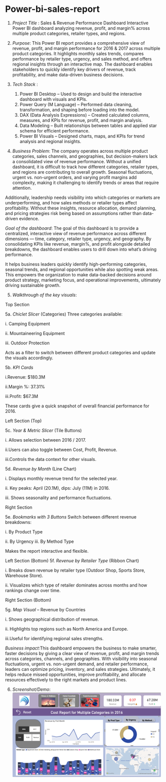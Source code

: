 # Power-bi-sales-report
1. *Project Title* : Sales & Revenue Performance Dashboard
   Interactive Power BI dashboard analyzing revenue, profit, and margin% across multiple product categories, retailer types, and regions.

2. *Purpose*: This Power BI report provides a comprehensive view of revenue, profit, and margin performance for 2016 & 2017 across multiple product categories. It highlights monthly sales trends, compares performance by retailer type, urgency, and sales method, and offers regional insights through an interactive map. The dashboard enables stakeholders to quickly identify key drivers of revenue, track profitability, and make data-driven business decisions.
   
3. *Tech Stack* :
   1. Power BI Desktop – Used to design and build the interactive dashboard with visuals and KPIs.
   2. Power Query (M Language) – Performed data cleaning, transformation, and shaping before loading into the model.
   3. DAX (Data Analysis Expressions) – Created calculated columns, measures, and KPIs for revenue, profit, and margin analysis.
   4. Data Modeling – Built relationships between tables and applied star schema for efficient performance.
   5. Power BI Visuals – Designed charts, maps, and KPIs for trend analysis and regional insights.
  
4. *Business Problem*: The company operates across multiple product categories, sales channels, and geographies, but decision-makers lack a consolidated view of revenue performance. Without a unified dashboard, it is difficult to track how different categories, retailer types, and regions are contributing to overall growth. Seasonal fluctuations, urgent vs. non-urgent orders, and varying profit margins add complexity, making it challenging to identify trends or areas that require attention.

Additionally, leadership needs visibility into which categories or markets are underperforming, and how sales methods or retailer types affect profitability. Without these insights, resource allocation, demand planning, and pricing strategies risk being based on assumptions rather than data-driven evidence.

   *Goal of the dashboard*: The goal of this dashboard is to provide a centralized, interactive view of revenue performance across different dimensions — time, category, retailer type, urgency, and geography. By consolidating KPIs like revenue, margin%, and profit alongside detailed breakdowns, the dashboard enables users to drill down into what’s driving performance.

It helps business leaders quickly identify high-performing categories, seasonal trends, and regional opportunities while also spotting weak areas. This empowers the organization to make data-backed decisions around product strategy, marketing focus, and operational improvements, ultimately driving sustainable growth.

5. *Walkthrough of the key visuals*:

Top Section

   5a. *Chiclet Slicer* (Categories)
    Three categories available:
    
   i. Camping Equipment
      
   ii. Mountaineering Equipment
      
   iii. Outdoor Protection
      
   Acts as a filter to switch between different product categories and update the visuals accordingly.

 5b. *KPI Cards*
 
   i.Revenue: $180.3M
  
  ii.Margin %: 37.31%
  
  iii.Profit: $67.3M
  
These cards give a quick snapshot of overall financial performance for 2016.

Left Section (Top)

 5c. *Year & Metric Slicer* (Tile Buttons)
   
   i. Allows selection between 2016 / 2017.
   
   ii.Users can also toggle between Cost, Profit, Revenue.
   
   iii.Controls the data context for other visuals.

 5d. *Revenue by Month* (Line Chart)
  
  i. Displays monthly revenue trend for the selected year.
  
  ii. Key peaks: April (20.1M), dips: July (11M) in 2016.
  
  iii. Shows seasonality and performance fluctuations.

Right Section

 5e. *Bookmarks with 3 Buttons*
  Switch between different revenue breakdowns:
  
   i. By Product Type
   
   ii. By Urgency 
   iii. By Method Type

Makes the report interactive and flexible.

Left Section (Bottom)
 5f. *Revenue by Retailer Type* (Ribbon Chart)
   
   i. Breaks down revenue by retailer type (Outdoor Shop, Sports Store, Warehouse Store).
   
   ii. Visualizes which type of retailer dominates across months and how rankings change over time.

Right Section (Bottom)

 5g. *Map Visual* – Revenue by Countries

   i. Shows geographical distribution of revenue.
    
   ii. Highlights top regions such as North America and Europe.
   
   iii.Useful for identifying regional sales strengths.

*Business impact*:This dashboard empowers the business to make smarter, faster decisions by giving a clear view of revenue, profit, and margin trends across categories, channels, and geographies. With visibility into seasonal fluctuations, urgent vs. non-urgent demand, and retailer performance, leaders can optimize pricing, inventory, and sales strategies. Ultimately, it helps reduce missed opportunities, improve profitability, and allocate resources effectively to the right markets and product lines.

6. *Screenshot/Demo*:
   ![Dashboard Preview](https://github.com/anushagc04-pbi/Power-bi-sales-report/blob/main/Snapshot%20of%20the%20Sales%20Report.png)
